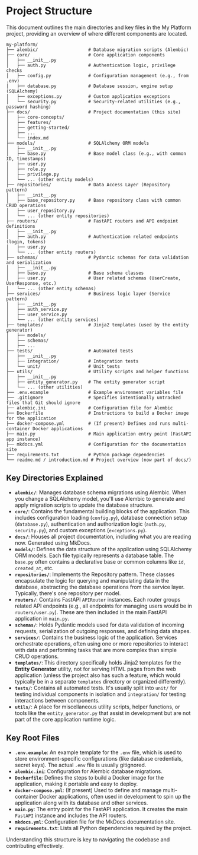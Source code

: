 # Project Structure

This document outlines the main directories and key files in the My Platform project, providing an overview of where different components are located.

```
my-platform/
├── alembic/                   # Database migration scripts (Alembic)
├── core/                      # Core application components
│   ├── __init__.py
│   ├── auth.py                # Authentication logic, privilege checks
│   ├── config.py              # Configuration management (e.g., from .env)
│   ├── database.py            # Database session, engine setup (SQLAlchemy)
│   ├── exceptions.py          # Custom application exceptions
│   └── security.py            # Security-related utilities (e.g., password hashing)
├── docs/                      # Project documentation (this site)
│   ├── core-concepts/
│   ├── features/
│   ├── getting-started/
│   ├── ...
│   └── index.md
├── models/                    # SQLAlchemy ORM models
│   ├── __init__.py
│   ├── base.py                # Base model class (e.g., with common ID, timestamps)
│   ├── user.py
│   ├── role.py
│   ├── privilege.py
│   └── ... (other entity models)
├── repositories/              # Data Access Layer (Repository pattern)
│   ├── __init__.py
│   ├── base_repository.py     # Base repository class with common CRUD operations
│   ├── user_repository.py
│   └── ... (other entity repositories)
├── routers/                   # FastAPI routers and API endpoint definitions
│   ├── __init__.py
│   ├── auth.py                # Authentication related endpoints (login, tokens)
│   ├── user.py
│   └── ... (other entity routers)
├── schemas/                   # Pydantic schemas for data validation and serialization
│   ├── __init__.py
│   ├── base.py                # Base schema classes
│   ├── user.py                # User related schemas (UserCreate, UserResponse, etc.)
│   └── ... (other entity schemas)
├── services/                  # Business logic layer (Service pattern)
│   ├── __init__.py
│   ├── auth_service.py
│   ├── user_service.py
│   └── ... (other entity services)
├── templates/                 # Jinja2 templates (used by the entity generator)
│   ├── models/
│   ├── schemas/
│   ├── ...
├── tests/                     # Automated tests
│   ├── __init__.py
│   ├── integration/           # Integration tests
│   └── unit/                  # Unit tests
├── utils/                     # Utility scripts and helper functions
│   ├── __init__.py
│   ├── entity_generator.py    # The entity generator script
│   └── ... (other utilities)
├── .env.example               # Example environment variables file
├── .gitignore                 # Specifies intentionally untracked files that Git should ignore
├── alembic.ini                # Configuration file for Alembic
├── Dockerfile                 # Instructions to build a Docker image for the application
├── docker-compose.yml         # (If present) Defines and runs multi-container Docker applications
├── main.py                    # Main application entry point (FastAPI app instance)
├── mkdocs.yml                 # Configuration for the documentation site
├── requirements.txt           # Python package dependencies
└── readme.md / introduction.md # Project overview (now part of docs/)
```

## Key Directories Explained

-   **`alembic/`**: Manages database schema migrations using Alembic. When you change a SQLAlchemy model, you'll use Alembic to generate and apply migration scripts to update the database structure.
-   **`core/`**: Contains the fundamental building blocks of the application. This includes configuration loading (`config.py`), database connection setup (`database.py`), authentication and authorization logic (`auth.py`, `security.py`), and custom exceptions (`exceptions.py`).
-   **`docs/`**: Houses all project documentation, including what you are reading now. Generated using MkDocs.
-   **`models/`**: Defines the data structure of the application using SQLAlchemy ORM models. Each file typically represents a database table. The `base.py` often contains a declarative base or common columns like `id`, `created_at`, etc.
-   **`repositories/`**: Implements the Repository pattern. These classes encapsulate the logic for querying and manipulating data in the database, abstracting the database operations from the service layer. Typically, there's one repository per model.
-   **`routers/`**: Contains FastAPI `APIRouter` instances. Each router groups related API endpoints (e.g., all endpoints for managing users would be in `routers/user.py`). These are then included in the main FastAPI application in `main.py`.
-   **`schemas/`**: Holds Pydantic models used for data validation of incoming requests, serialization of outgoing responses, and defining data shapes.
-   **`services/`**: Contains the business logic of the application. Services orchestrate operations, often using one or more repositories to interact with data and performing tasks that are more complex than simple CRUD operations.
-   **`templates/`**: This directory specifically holds Jinja2 templates for the **Entity Generator** utility, not for serving HTML pages from the web application (unless the project also has such a feature, which would typically be in a separate `templates` directory or organized differently).
-   **`tests/`**: Contains all automated tests. It's usually split into `unit/` for testing individual components in isolation and `integration/` for testing interactions between components.
-   **`utils/`**: A place for miscellaneous utility scripts, helper functions, or tools like the `entity_generator.py` that assist in development but are not part of the core application runtime logic.

## Key Root Files

-   **`.env.example`**: An example template for the `.env` file, which is used to store environment-specific configurations (like database credentials, secret keys). The actual `.env` file is usually gitignored.
-   **`alembic.ini`**: Configuration for Alembic database migrations.
-   **`Dockerfile`**: Defines the steps to build a Docker image for the application, making it portable and easy to deploy.
-   **`docker-compose.yml`**: (If present) Used to define and manage multi-container Docker applications, often used in development to spin up the application along with its database and other services.
-   **`main.py`**: The entry point for the FastAPI application. It creates the main `FastAPI` instance and includes the API routers.
-   **`mkdocs.yml`**: Configuration file for the MkDocs documentation site.
-   **`requirements.txt`**: Lists all Python dependencies required by the project.

Understanding this structure is key to navigating the codebase and contributing effectively.
